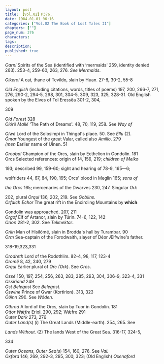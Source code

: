 ```yaml
---
layout: post
title: 【Vol.02】P376.
date: 1984-01-01 06:16
categories: ["Vol.02 The Book of Lost Tales II"]
chapters: [""]
page_num: 376
characters: 
tags: 
description: 
published: true
---
```


<p style="text-indent: 0;">
<I>Oarni</I>    Spirits of the Sea (identified with ‘mermaids' 259, identity denied 263). 253-4, 259-60, 263, 276. <I>See Mermaids</I>.
</p>

<I>Oikeroi</I>    A cat, thane of Tevildo, slain by Huan. 27-8, 30-2, 55-8

<I>Old English</I> (including citations, words, titles of poems) 197, 200, 266-7, 271, 276, 290-2, 294-5, 298, 301, 304-5, 309, 323, 325, 328-31. Old English spoken by the Elves of Tol Eressëa 301-2, 304,

309

<I>Old Forest</I>    328<BR><I>Olórë Mallë</I>    ‘The Path of Dreams'. 48, 70, 119, 258. See <I>Way of</I>

<I>Olwë</I>   Lord of the Solosimpi in Thingol's place. 50. See <I>Ellu</I> (2).<BR><I>Ómar</I>  Youngest of the great Valar, called also <I>Amillo</I>. 279<BR><I>(men</I>     Earlier name of Uinen. 51

<I>Orcobal</I>    Champion of the Orcs, slain by Ecthelion in Gondolin. 181<BR>Orcs     Selected references: origin of 14, 159, 219; <I>children of Melko</I>

193; described 99, 159-60; sight and hearing of 78-9, 165—6;

wolfriders 44, 67, 84, 190, 195; Orcs' blood in Meglin 165; <I>sons of</I>

<I>the Orcs</I> 165; mercenaries of the Dwarves 230, 247. Singular <I>Ork</I>

202, plural <I>Orqui</I> 136, 202, 219. See <I>Goblins.<BR>Orfalch Echor</I>    The great rift in the Encircling Mountains by <B>which</B>

Gondolin was approached. 207, 211<BR><I>Orgof</I>    Elf of Artanor, slain by Túrin. 74-6, 122, 142<BR><I>Orion</I>     281-2, 302. See <I>Telimektar</I>.

<I>Orlin</I>     Man of Hisilómë, slain in Brodda's hall by Turambar. 90<BR><I>Orm</I>     Sea-captain of the Forodwaith, slayer of Déor Ælfwine's father.

318-19,323,331

<I>Orodreth</I>     Lord of the Rodothlim. 82-4, 98, 117, 123-4<BR><I>Oromë</I>   8, 42, 240, 279<BR><I>Orqui</I>    Earlier plural of <I>Orc (Ork</I>). See <I>Orcs</I>.

<I>Ossë</I>   150, 197, 254, 256, 263, 283, 285, 293, 304, 306-9, 323-4, 331<BR><I>Ossiriand</I>    249<BR><I>Ost Belegost</I>    See <I>Belegost.<BR>Óswine</I>   Prince of Gwar (Kortirion). 313, 323<BR><I>Óðinn</I>   290. See <I>Wóden</I>.

<I>Othrod</I>    A lord of the Orcs, slain by Tuor in Gondolin. 181<BR><I>Ottor Wǽfre</I>   Eriol. 290, 292; Wǽfre 291<BR><I>Outer Dark</I>    273, 276<BR><I>Outer Land(s</I>)     (i) The Great Lands (Middle-earth). 254, 265. See

<I>Lands Without</I>. (2) The lands West of the Great Sea. 316-17, 324-5,

334

<I>Outer Oceans, Outer Sea(s</I>)     154, 160, 276. See <I>Vai.<BR>Oxford</I>    146, 269, 292-3, 295, 300, 323; (Old English) <I>Oxenaford</I>

